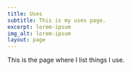 ```yaml
---
title: Uses
subtitle: This is my uses page.
excerpt: lorem-ipsum
img_alt: lorem-ipsum
layout: page
---
```

This is the page where I list things I use.


